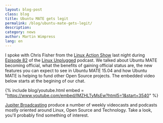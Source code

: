 ```yaml
---
layout: blog-post
class: blog
title: Ubuntu MATE gets legit
permalink: /blog/ubuntu-mate-gets-legit/
description:
category: news
author: Martin Wimpress
lang: en
---
```


I spoke with Chris Fisher from the [Linux Action Show](http://www.jupiterbroadcasting.com/show/linuxactionshow/)
last night during [Episode 82](http://www.jupiterbroadcasting.com/78217/ubuntu-mate-gets-legit-lup-82/)
of the [Linux Unplugged](http://www.jupiterbroadcasting.com/show/linuxun/)
podcast. We talked about Ubuntu MATE becoming official, what the benefits
of gaining official status are, the new features you can expect to see in
Ubuntu MATE 15.04 and how Ubuntu MATE is helping to fund other Open Source
projects. The embedded video below starts at the begining of our chat.

{% include blog/youtube.html
    embed = "https://www.youtube.com/embed/lMZHLTyMsEw?html5=1&start=3540"
%}

[Jupiter Broadcasting](http://www.jupiterbroadcasting.com/) produce a number
of weekly videocasts and podcasts mostly oriented around Linux, Open Source
and Technology. Take a look, you'll probably find something of interest.
